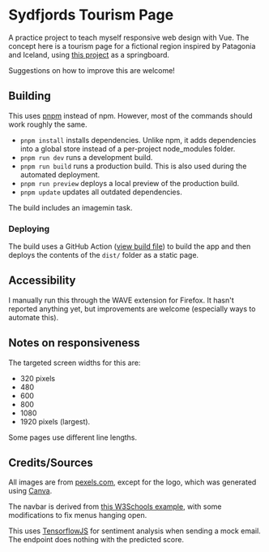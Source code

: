 # Sydfjords Tourism Page

A practice project to teach myself responsive web design with Vue. The concept here is a tourism page for a fictional region inspired by Patagonia and Iceland, using [this project](https://www.frontendpractice.com/projects/monogram) as a springboard.

Suggestions on how to improve this are welcome!

## Building

This uses [pnpm](https://pnpm.io/) instead of npm. However, most of the commands should work roughly the same.

- `pnpm install` installs dependencies. Unlike npm, it adds dependencies into a global store instead of a per-project node_modules folder.
- `pnpm run dev` runs a development build.
- `pnpm run build` runs a production build. This is also used during the automated deployment.
- `pnpm run preview` deploys a local preview of the production build.
- `pnpm update` updates all outdated dependencies.

The build includes an imagemin task.

### Deploying

The build uses a GitHub Action ([view build file](.github/workflows/build.yml)) to build the app and then deploys the contents of the `dist/` folder as a static page.

## Accessibility

I manually run this through the WAVE extension for Firefox. It hasn't reported anything yet, but improvements are welcome (especially ways to automate this).

## Notes on responsiveness

The targeted screen widths for this are:

- 320 pixels
- 480
- 600
- 800
- 1080
- 1920 pixels (largest).

Some pages use different line lengths.

## Credits/Sources

All images are from [pexels.com](https://www.pexels.com/), except for the logo, which was generated using [Canva](https://canva.com).

The navbar is derived from [this W3Schools example](https://www.w3schools.com/howto/howto_js_responsive_navbar_dropdown.asp), with some modifications to fix menus hanging open.

This uses [TensorflowJS](https://www.tensorflow.org/js/) for sentiment analysis when sending a mock email. The endpoint does nothing with the predicted score.
